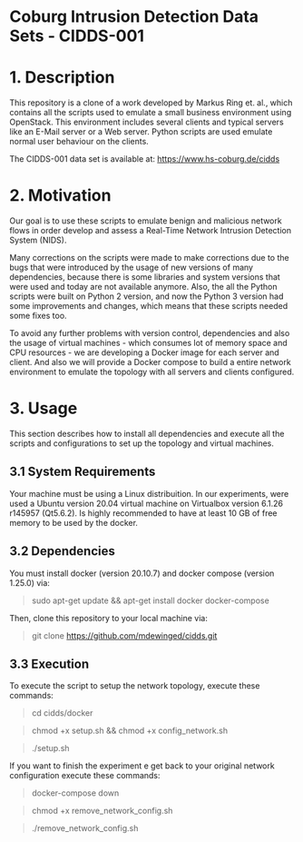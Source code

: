 # Coburg Intrusion Detection Data Sets  - CIDDS-001
# 1. Description
This repository is a clone of a work developed by Markus Ring et. al., which contains all the scripts used to  emulate a small business environment using OpenStack. This environment includes several clients and typical servers like an E-Mail server or a Web server. Python scripts are used emulate normal user behaviour on the clients.

The CIDDS-001 data set is available at: https://www.hs-coburg.de/cidds

# 2. Motivation
Our goal is to use these scripts to emulate benign and malicious network flows in order develop and assess a Real-Time Network Intrusion Detection System (NIDS). 

Many corrections on the scripts were made to make corrections due to the bugs that were introduced by the usage of new versions of many dependencies, because there is some libraries and system versions that were used and today are not available anymore. Also, the all the Python scripts were built on Python 2 version, and now the Python 3 version had some improvements and changes, which means that these scripts needed some fixes too.

To avoid any further problems with version control, dependencies and also the usage of virtual machines - which consumes lot of memory space and CPU resources - we are developing a Docker image for each server and client. And also we will provide a Docker compose to build a entire network environment to emulate the topology with all servers and clients configured.

# 3. Usage
This section describes how to install all dependencies and execute all the scripts and configurations to set up the topology and virtual machines.

## 3.1 System Requirements
Your machine must be using a Linux distribuition. In our experiments, were used a Ubuntu version 20.04 virtual machine on Virtualbox version 6.1.26 r145957 (Qt5.6.2). Is highly recommended to have at least 10 GB of free memory to be used by the docker. 

## 3.2 Dependencies
You must install docker (version 20.10.7) and docker compose (version 1.25.0) via:
> sudo apt-get update && apt-get install docker docker-compose

Then, clone this repository to your local machine via:
> git clone https://github.com/mdewinged/cidds.git

## 3.3 Execution
To execute the script to setup the network topology, execute these commands:
> cd cidds/docker

> chmod +x setup.sh && chmod +x config_network.sh

> ./setup.sh

If you want to finish the experiment e get back to your original network configuration execute these commands:
> docker-compose down

> chmod +x remove_network_config.sh

> ./remove_network_config.sh

 
